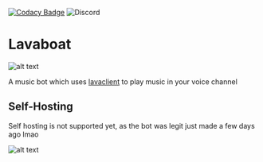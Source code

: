 [![Codacy Badge](https://api.codacy.com/project/badge/Grade/250f45b5ae4b44d0a3640d87fbe8e0d4)](https://www.codacy.com/manual/Sxmurai/lavaboat?utm_source=github.com&amp;utm_medium=referral&amp;utm_content=Sxmurai/lavaboat&amp;utm_campaign=Badge_Grade) 
![Discord](https://img.shields.io/discord/707733202361647116)

# Lavaboat 

![alt text](https://cdn.discordapp.com/attachments/594674293728870432/707371842759032862/LavaBoat.png "Lavaboat logo") 

A music bot which uses [lavaclient](https://www.npmjs.com/package/lavaclient) to play music in your voice channel

## Self-Hosting

Self hosting is not supported yet, as the bot was legit just made a few days ago lmao

![alt text](https://discord.boats/api/widget/707403122997198959 "Discord Boats")
